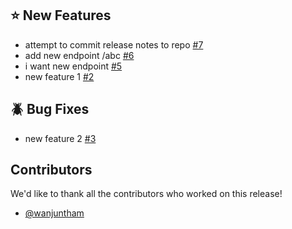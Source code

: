 ## :star: New Features

- attempt to commit release notes to repo [#7](https://github.com/wanjuntham/github-actions-playground/pull/7)
- add new endpoint /abc [#6](https://github.com/wanjuntham/github-actions-playground/pull/6)
- i want new endpoint [#5](https://github.com/wanjuntham/github-actions-playground/issues/5)
- new feature 1 [#2](https://github.com/wanjuntham/github-actions-playground/issues/2)

## :beetle: Bug Fixes

- new feature 2 [#3](https://github.com/wanjuntham/github-actions-playground/issues/3)

## Contributors

We'd like to thank all the contributors who worked on this release!

- [@wanjuntham](https://github.com/wanjuntham)
